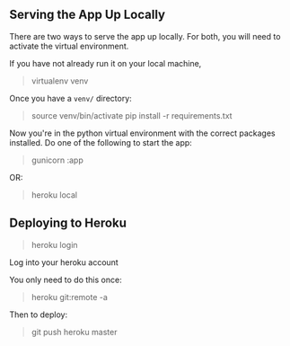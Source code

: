 ## Serving the App Up Locally

There are two ways to serve the app up locally. For both, you will need to
activate the virtual environment.

 If you have not already run it on your local machine,
 > virtualenv venv

 Once you have a `venv/` directory:
 > source venv/bin/activate
 > pip install -r requirements.txt

 Now you're in the python virtual environment with the correct packages
 installed. Do one of the following to start the app:

 > gunicorn <application name>:app

  OR:

 > heroku local

## Deploying to Heroku

 > heroku login

 Log into your heroku account

 You only need to do this once:
 > heroku git:remote -a <whatever you named your app>

 Then to deploy:

 > git push heroku master 
